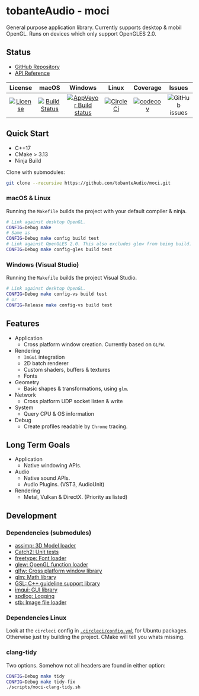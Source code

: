 # tobanteAudio - moci

General purpose application library. Currently supports desktop & mobil OpenGL. Runs on devices which only support OpenGLES 2.0.

## Status

- [GitHub Repository](https::/github.com/tobanteAudio/moci)
- [API Reference](https://tobanteaudio.github.io/moci/classes.html)

|                                                                 License                                                                 |                                                         macOS                                                         |                                                                 Windows                                                                 |                                                       Linux                                                       |                                                           Coverage                                                           |                                    Issues                                    |
| :-------------------------------------------------------------------------------------------------------------------------------------: | :-------------------------------------------------------------------------------------------------------------------: | :-------------------------------------------------------------------------------------------------------------------------------------: | :---------------------------------------------------------------------------------------------------------------: | :--------------------------------------------------------------------------------------------------------------------------: | :--------------------------------------------------------------------------: |
| [![License](https://img.shields.io/badge/License-BSD%202--Clause-orange.svg)](https://github.com/tobanteAudio/moci/blob/master/LICENSE) | [![Build Status](https://travis-ci.org/tobanteAudio/moci.svg?branch=master)](https://travis-ci.org/tobanteAudio/moci) | [![AppVeyor Build status](https://img.shields.io/appveyor/ci/tobanteAudio/moci.svg)](https://ci.appveyor.com/project/tobanteAudio/moci) | [![CircleCi](https://circleci.com/gh/tobanteAudio/moci.svg?style=svg)](https://circleci.com/gh/tobanteAudio/moci) | [![codecov](https://codecov.io/gh/tobanteAudio/moci/branch/master/graph/badge.svg)](https://codecov.io/gh/tobanteAudio/moci) | ![GitHub issues](https://img.shields.io/github/issues/tobanteAudio/moci.svg) |

## Quick Start

- C++17
- CMake > 3.13
- Ninja Build

Clone with submodules:

```sh
git clone --recursive https://github.com/tobanteAudio/moci.git
```

### macOS & Linux

Running the `Makefile` builds the project with your default compiler & ninja.

```sh
# Link against desktop OpenGL.
CONFIG=Debug make
# Same as
CONFIG=Debug make config build test
# Link against OpenGLES 2.0. This also excludes glew from being build.
CONFIG=Debug make config-gles build test
```

### Windows (Visual Studio)

Running the `Makefile` builds the project Visual Studio.

```sh
# Link against desktop OpenGL.
CONFIG=Debug make config-vs build test
# or
CONFIG=Release make config-vs build test
```

## Features

- Application
  - Cross platform window creation. Currently based on `GLFW`.
- Rendering
  - `ImGui` integration
  - 2D batch renderer
  - Custom shaders, buffers & textures
  - Fonts
- Geometry
  - Basic shapes & transformations, using `glm`.
- Network
  - Cross platform UDP socket listen & write
- System
  - Query CPU & OS information
- Debug
  - Create profiles readable by `Chrome` tracing.

## Long Term Goals

- Application
  - Native windowing APIs.
- Audio
  - Native sound APIs.
  - Audio Plugins. (VST3, AudioUnit)
- Rendering
  - Metal, Vulkan & DirectX. (Priority as listed)

## Development

### Dependencies (submodules)

- [assimp: 3D Model loader](https://github.com/assimp/assimp)
- [Catch2: Unit tests]()
- [freetype: Font loader]()
- [glew: OpenGL function loader]()
- [glfw: Cross platform window library]()
- [glm: Math library]()
- [GSL: C++ guideline support library]()
- [imgui: GUI library]()
- [spdlog: Logging]()
- [stb: Image file loader]()

### Dependencies Linux

Look at the `circleci` config in [`.circleci/config.yml`](https://github.com/tobanteAudio/moci/blob/master/.circleci/config.yml) for Ubuntu packages. Otherwise just try building the project. CMake will tell you whats missing.

### clang-tidy

Two options. Somehow not all headers are found in either option:

```sh
CONFIG=Debug make tidy
CONFIG=Debug make tidy-fix
./scripts/moci-clang-tidy.sh
```
